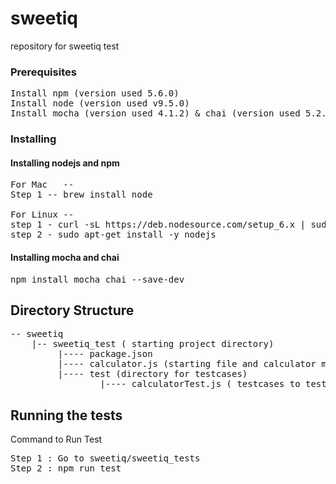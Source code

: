 # sweetiq
repository for sweetiq test


### Prerequisites
<pre>
Install npm (version used 5.6.0)  
Install node (version used v9.5.0)  
Install mocha (version used 4.1.2) & chai (version used 5.2.0)  
</pre>
### Installing

#### Installing nodejs and npm
<pre>
For Mac   --  
Step 1 -- brew install node  

For Linux --  
step 1 - curl -sL https://deb.nodesource.com/setup_6.x | sudo -E bash - 
step 2 - sudo apt-get install -y nodejs
</pre>
#### Installing mocha and chai
<pre>
npm install mocha chai --save-dev 
</pre>
## Directory Structure
<pre>
-- sweetiq  
    |-- sweetiq_test ( starting project directory)  
         |---- package.json  
         |---- calculator.js (starting file and calculator module which need to be tested)   
         |---- test (directory for testcases)  
                 |---- calculatorTest.js ( testcases to test calculator.js module )  
</pre>

## Running the tests

Command to Run Test   
<pre>
Step 1 : Go to sweetiq/sweetiq_tests    
Step 2 : npm run test   
</pre>

